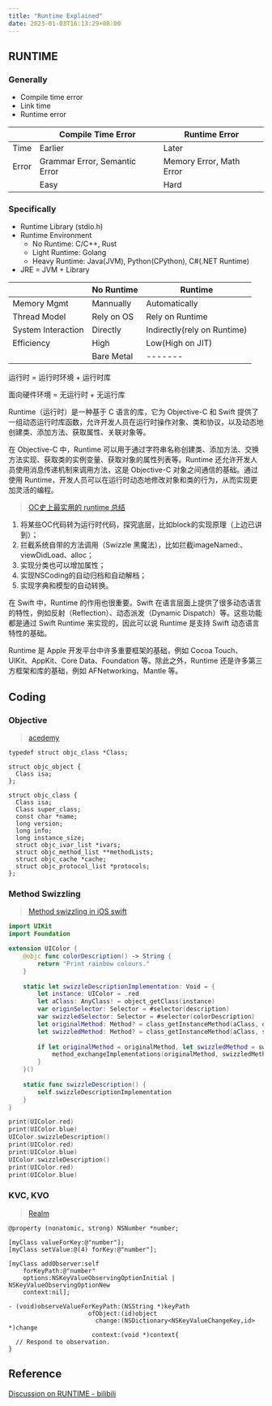 ```yaml
---
title: "Runtime Explained"
date: 2023-01-03T16:13:29+08:00
---
```


## RUNTIME

### Generally

* Compile time error
* Link time
* Runtime error

|| Compile Time Error | Runtime Error |
|-|-|-|
| Time | Earlier | Later |
| Error | Grammar Error, Semantic Error | Memory Error, Math Error|
|  | Easy | Hard|

### Specifically

* Runtime Library (stdio.h)
* Runtime Environment
  * No Runtime: C/C++, Rust
  * Light Runtime: Golang
  * Heavy Runtime: Java(JVM), Python(CPython), C#(.NET Runtime)
* JRE = JVM + Library

|| No Runtime | Runtime |
|-|-|-|
| Memory Mgmt | Mannually | Automatically |
| Thread Model | Rely on OS | Rely on Runtime |
| System Interaction | Directly | Indirectly(rely on Runtime) |
| Efficiency | High | Low(High on JIT) |
|| Bare Metal | ------- |

运行时 = 运行时环境 + 运行时库

面向硬件环境 = 无运行时 + 无运行库

Runtime（运行时）是一种基于 C 语言的库，它为 Objective-C 和 Swift 提供了一组动态运行时库函数，允许开发人员在运行时操作对象、类和协议，以及动态地创建类、添加方法、获取属性、关联对象等。

在 Objective-C 中，Runtime 可以用于通过字符串名称创建类、添加方法、交换方法实现、获取类的实例变量、获取对象的属性列表等。Runtime 还允许开发人员使用消息传递机制来调用方法，这是 Objective-C 对象之间通信的基础。通过使用 Runtime，开发人员可以在运行时动态地修改对象和类的行为，从而实现更加灵活的编程。

> [OC史上最实用的 runtime 总结](https://cloud.tencent.com/developer/article/1447051)

1. 将某些OC代码转为运行时代码，探究底层，比如block的实现原理（上边已讲到）；
2. 拦截系统自带的方法调用（Swizzle 黑魔法），比如拦截imageNamed:、viewDidLoad、alloc；
3. 实现分类也可以增加属性；
4. 实现NSCoding的自动归档和自动解档；
5. 实现字典和模型的自动转换。

在 Swift 中，Runtime 的作用也很重要。Swift 在语言层面上提供了很多动态语言的特性，例如反射（Reflection）、动态派发（Dynamic Dispatch）等。这些功能都是通过 Swift Runtime 来实现的，因此可以说 Runtime 是支持 Swift 动态语言特性的基础。

Runtime 是 Apple 开发平台中许多重要框架的基础，例如 Cocoa Touch、UIKit、AppKit、Core Data、Foundation 等。除此之外，Runtime 还是许多第三方框架和库的基础，例如 AFNetworking、Mantle 等。

## Coding

### Objective

> [acedemy](https://academy.realm.io/cn/posts/mobilization-roy-marmelstein-objective-c-runtime-swift-dynamic/)

```objc
typedef struct objc_class *Class;

struct objc_object {
  Class isa;
};

struct objc_class {
  Class isa;
  Class super_class;
  const char *name;
  long version;
  long info;
  long instance_size;
  struct objc_ivar_list *ivars;
  struct objc_method_list **methodLists;
  struct objc_cache *cache;
  struct objc_protocol_list *protocols;
};
```

### Method Swizzling

> [Method swizzling in iOS swift](https://abhimuralidharan.medium.com/method-swizzling-in-ios-swift-1f38edaf984f)

```swift
import UIKit
import Foundation

extension UIColor {
    @objc func colorDescription() -> String {
        return "Print rainbow colours."
    }
    
    static let swizzleDescriptionImplementation: Void = {
        let instance: UIColor = .red
        let aClass: AnyClass! = object_getClass(instance)
        var originSelector: Selector = #selector(description)
        var swizzledSelector: Selector = #selector(colorDescription)
        let originalMethod: Method? = class_getInstanceMethod(aClass, originSelector)
        let swizzledMethod: Method? = class_getInstanceMethod(aClass, swizzledSelector)
        
        if let originalMethod = originalMethod, let swizzledMethod = swizzledMethod {
            method_exchangeImplementations(originalMethod, swizzledMethod)
        }
    }()
    
    static func swizzleDescription() {
        self.swizzleDescriptionImplementation
    }
}

print(UIColor.red)
print(UIColor.blue)
UIColor.swizzleDescription()
print(UIColor.red)
print(UIColor.blue)
UIColor.swizzleDescription()
print(UIColor.red)
print(UIColor.blue)
```

### KVC, KVO

> [Realm](https://academy.realm.io/cn/posts/mobilization-roy-marmelstein-objective-c-runtime-swift-dynamic/)

```objc
@property (nonatomic, strong) NSNumber *number;

[myClass valueForKey:@"number"];
[myClass setValue:@(4) forKey:@"number"];

[myClass addObserver:self
    forKeyPath:@"number"
    options:NSKeyValueObservingOptionInitial | NSKeyValueObservingOptionNew
    context:nil];

- (void)observeValueForKeyPath:(NSString *)keyPath
                      ofObject:(id)object
                        change:(NSDictionary<NSKeyValueChangeKey,id> *)change
                       context:(void *)context{
  // Respond to observation.
}
```

## Reference

[Discussion on RUNTIME - bilibili](https://www.bilibili.com/video/BV1Vr4y1G76c/)
